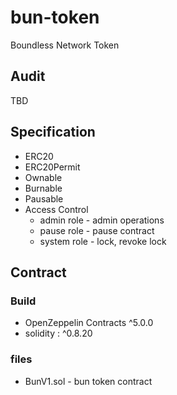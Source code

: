 # bun-token
Boundless Network Token


## Audit

TBD

## Specification

* ERC20
* ERC20Permit
* Ownable
* Burnable
* Pausable
* Access Control
  * admin role - admin operations
  * pause role - pause contract
  * system role - lock, revoke lock

## Contract

### Build
 * OpenZeppelin Contracts ^5.0.0
 * solidity : ^0.8.20

### files
 * BunV1.sol  - bun token contract

